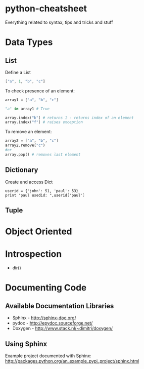python-cheatsheet
=================

Everything related to syntax, tips and tricks and stuff

# Data Types
## List

Define a List

```python
["a", 1, "b", "c"]
````

To check presence of an element:

``` python
array1 = ["a", "b", "c"]

"a" in array1 # True

array.index("b") # returns 1 - returns index of an element
array.index("f") # raises exception

```

To remove an element:

``` python
array2 = ["a", "b", "c"]
array2.remove("c")
#or 
array.pop() # removes last element
```


## Dictionary

Create and access Dict

```
userid = {'john': 51, 'paul': 53}
print "paul usedid: ",userid['paul']
```

## Tuple

# Object Oriented

# Introspection
* dir()

# Documenting Code
## Available Documentation Libraries
* Sphinx - http://sphinx-doc.org/
* pydoc - http://epydoc.sourceforge.net/
* Doxygen - http://www.stack.nl/~dimitri/doxygen/

## Using Sphinx

Example project documented with Sphinx: http://packages.python.org/an_example_pypi_project/sphinx.html

``` python

```



